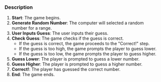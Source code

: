 ###  Description
1. **Start**: The game begins.
2. **Generate Random Number**: The computer will selected a random number for a range. 
3. **User Inputs Guess**: The user inputs their guess.
4. **Check Guess**: The game checks if the guess is correct.
    - If the guess is correct, the game proceeds to the "Correct!" step.
    - If the guess is too high, the game prompts the player to guess lower.
    - If the guess is too low, the game prompts the player to guess higher.
5. **Guess Lower**: The player is prompted to guess a lower number.
6. **Guess Higher**: The player is prompted to guess a higher number.
7. **Correct!**: The player has guessed the correct number.
8. **End**: The game ends.
